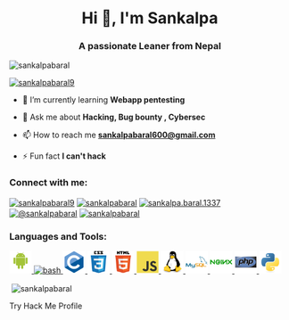 <h1 align="center">Hi 👋, I'm Sankalpa</h1>
<h3 align="center">A passionate Leaner from Nepal</h3>

<p align="left"> <img src="https://komarev.com/ghpvc/?username=sankalpabaral&label=Profile%20views&color=0e75b6&style=flat" alt="sankalpabaral" /> </p>

<p align="left"> <a href="https://twitter.com/sankalpabaral9" target="blank"><img src="https://img.shields.io/twitter/follow/sankalpabaral9?logo=twitter&style=for-the-badge" alt="sankalpabaral9" /></a> </p>

- 🌱 I’m currently learning **Webapp pentesting**

- 💬 Ask me about **Hacking, Bug bounty , Cybersec**

- 📫 How to reach me **sankalpabaral600@gmail.com**

- ⚡ Fun fact **I can't hack**

<h3 align="left">Connect with me:</h3>
<p align="left">
<a href="https://twitter.com/sankalpabaral9" target="blank"><img align="center" src="https://raw.githubusercontent.com/rahuldkjain/github-profile-readme-generator/master/src/images/icons/Social/twitter.svg" alt="sankalpabaral9" height="30" width="40" /></a>
<a href="https://linkedin.com/in/sankalpabaral" target="blank"><img align="center" src="https://raw.githubusercontent.com/rahuldkjain/github-profile-readme-generator/master/src/images/icons/Social/linked-in-alt.svg" alt="sankalpabaral" height="30" width="40" /></a>
<a href="https://fb.com/sankalpa.baral.1337" target="blank"><img align="center" src="https://raw.githubusercontent.com/rahuldkjain/github-profile-readme-generator/master/src/images/icons/Social/facebook.svg" alt="sankalpa.baral.1337" height="30" width="40" /></a>
<a href="https://medium.com/@sankalpabaral" target="blank"><img align="center" src="https://raw.githubusercontent.com/rahuldkjain/github-profile-readme-generator/master/src/images/icons/Social/medium.svg" alt="@sankalpabaral" height="30" width="40" /></a>
<a href="https://www.youtube.com/c/sankalpabaral" target="blank"><img align="center" src="https://raw.githubusercontent.com/rahuldkjain/github-profile-readme-generator/master/src/images/icons/Social/youtube.svg" alt="sankalpabaral" height="30" width="40" /></a>
</p>

<h3 align="left">Languages and Tools:</h3>
<p align="left"> <a href="https://developer.android.com" target="_blank" rel="noreferrer"> <img src="https://raw.githubusercontent.com/devicons/devicon/master/icons/android/android-original-wordmark.svg" alt="android" width="40" height="40"/> </a> <a href="https://www.gnu.org/software/bash/" target="_blank" rel="noreferrer"> <img src="https://www.vectorlogo.zone/logos/gnu_bash/gnu_bash-icon.svg" alt="bash" width="40" height="40"/> </a> <a href="https://www.cprogramming.com/" target="_blank" rel="noreferrer"> <img src="https://raw.githubusercontent.com/devicons/devicon/master/icons/c/c-original.svg" alt="c" width="40" height="40"/> </a> <a href="https://www.w3schools.com/css/" target="_blank" rel="noreferrer"> <img src="https://raw.githubusercontent.com/devicons/devicon/master/icons/css3/css3-original-wordmark.svg" alt="css3" width="40" height="40"/> </a> <a href="https://www.w3.org/html/" target="_blank" rel="noreferrer"> <img src="https://raw.githubusercontent.com/devicons/devicon/master/icons/html5/html5-original-wordmark.svg" alt="html5" width="40" height="40"/> </a> <a href="https://developer.mozilla.org/en-US/docs/Web/JavaScript" target="_blank" rel="noreferrer"> <img src="https://raw.githubusercontent.com/devicons/devicon/master/icons/javascript/javascript-original.svg" alt="javascript" width="40" height="40"/> </a> <a href="https://www.linux.org/" target="_blank" rel="noreferrer"> <img src="https://raw.githubusercontent.com/devicons/devicon/master/icons/linux/linux-original.svg" alt="linux" width="40" height="40"/> </a> <a href="https://www.mysql.com/" target="_blank" rel="noreferrer"> <img src="https://raw.githubusercontent.com/devicons/devicon/master/icons/mysql/mysql-original-wordmark.svg" alt="mysql" width="40" height="40"/> </a> <a href="https://www.nginx.com" target="_blank" rel="noreferrer"> <img src="https://raw.githubusercontent.com/devicons/devicon/master/icons/nginx/nginx-original.svg" alt="nginx" width="40" height="40"/> </a> <a href="https://www.php.net" target="_blank" rel="noreferrer"> <img src="https://raw.githubusercontent.com/devicons/devicon/master/icons/php/php-original.svg" alt="php" width="40" height="40"/> </a> <a href="https://www.python.org" target="_blank" rel="noreferrer"> <img src="https://raw.githubusercontent.com/devicons/devicon/master/icons/python/python-original.svg" alt="python" width="40" height="40"/> </a> </p>
<p>&nbsp;<img align="center" src="https://github-readme-stats.vercel.app/api?username=sankalpabaral&show_icons=true&locale=en" alt="sankalpabaral" /></p>

Try Hack Me Profile 
<script src="https://tryhackme.com/badge/387288"></script>


